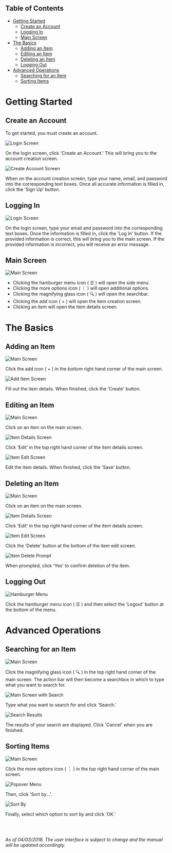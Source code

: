 ## Table of Contents
* [Getting Started](#getting-started)
  * [Create an Account](#create-an-account)
  * [Logging In](#logging-in)
  * [Main Screen](#main-screen)
* [The Basics](#the-basics)
  * [Adding an Item](#adding-an-item)
  * [Editing an Item](#editing-an-item)
  * [Deleting an Item](#deleting-an-item)
  * [Logging Out](#logging-out)
* [Advanced Operations](#advanced-operations)
  * [Searching for an Item](#searching-for-an-item)
  * [Sorting Items](#sorting-items)


# Getting Started

## Create an Account

To get started, you must create an account.

![Login Screen](images/LoginScreen.png)

On the login screen, click 'Create an Account.'  This will bring you to the account creation screen.


![Create Account Screen](images/CreateLoginScreen.png)

When on the account creation screen, type your name, email, and password into the corresponding text boxes.  Once all accurate information is filled in, click the 'Sign Up' button.


## Logging In

![Login Screen](images/LoginScreen.png)

On the login screen, type your email and password into the corresponding text boxes.  Once the information is filled in, click the 'Log In' button.  If the provided information is correct, this will bring you to the main screen.  If the provided information is incorrect, you will receive an error message.


## Main Screen

![Main Screen](images/KramScreen.png)

* Clicking the hamburger menu icon ( ☰ ) will open the side menu.
* Clicking the more options icon ( ⋮ ) will open additional options.
* Clicking the magnifying glass icon ( 🔍 ) will open the searchbar.
* Clicking the add icon ( + ) will open the item creation screen.
* Clicking an item will open the item details screen.


# The Basics

## Adding an Item

![Main Screen](images/KramScreen.png)

Click the add icon ( + ) in the bottom right hand corner of the main screen.


![Add Item Screen](images/AddItemScreen.png)

Fill out the item details.  When finished, click the 'Create' button.


## Editing an Item

![Main Screen](images/KramScreen.png)

Click on an item on the main screen.


![Item Details Screen](images/ItemDetailScreen.png)

Click 'Edit' in the top right hand corner of the item details screen.


![Item Edit Screen](images/ItemEditScreen.png)

Edit the item details.  When finished, click the 'Save' button.


## Deleting an Item

![Main Screen](images/KramScreen.png)

Click on an item on the main screen.


![Item Details Screen](images/ItemDetailScreen.png)

Click 'Edit' in the top right hand corner of the item details screen.


![Item Edit Screen](images/ItemEditScreen.png)

Click the 'Delete' button at the bottom of the item edit screen.


![Item Delete Prompt](images/ItemDeletePrompt.png)

When prompted, click 'Yes' to confirm deletion of the item.


## Logging Out

![Hamburger Menu](images/HamburgerMenuScreen.png)

Click the hamburger menu icon ( ☰ ) and then select the 'Logout' button at the bottom of the menu.


# Advanced Operations

## Searching for an Item

![Main Screen](images/KramScreen.png)

Click the magnifying glass icon ( 🔍 ) in the top right hand corner of the main screen.  The action bar will then become a searchbox in which to type what you want to search for.


![Main Screen with Search](images/SearchScreen.png)

Type what you want to search for and click 'Search.'


![Search Results](images/SearchResultsScreen.png)

The results of your search are displayed.  Click 'Cancel' when you are finished.


## Sorting Items

![Main Screen](images/KramScreen.png)

Click the more options icon ( ⋮ ) in the top right hand corner of the main screen.


![Popover Menu](images/PopoverMenuScreen.png)

Then, click 'Sort by...'.


![Sort By](images/SortByScreen.png)

Finally, select which option to sort by and click 'OK.'


<br/>
<br/>

*As of 04/03/2018.  The user interface is subject to change and the manual will be updated accordingly.*